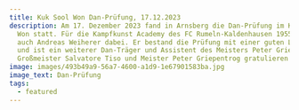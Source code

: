 ```yaml
---
title: Kuk Sool Won Dan-Prüfung, 17.12.2023
description: Am 17. Dezember 2023 fand in Arnsberg die Dan-Prüfung im Kuk Sool
  Won statt. Für die Kampfkunst Academy des FC Rumeln-Kaldenhausen 1955 e.V. war
  auch Andreas Weiherer dabei. Er bestand die Prüfung mit einer guten Leistung
  und ist ein weiterer Dan-Träger und Assistent des Meisters Peter Griepentrog.
  Großmeister Salvatore Tiso und Meister Peter Griepentrog gratulieren herzlich.
image: images/493b49a9-56a7-4600-a1d9-1e67901583ba.jpg
image_text: Dan-Prüfung
tags:
  - featured
---
```

